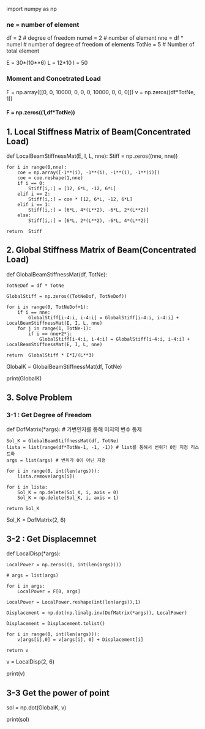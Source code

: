 import numpy as np

### ne = number of element

df = 2 # degree of freedom
numel = 2 # number of element
nne = df * numel # number of degree of freedom of elements
TotNe = 5 # Number of total element

E = 30*(10**6)
L = 12*10
I = 50

### Moment and Concetrated Load

F = np.array([[0, 0, 10000, 0, 0, 0, 10000, 0, 0, 0]])
v = np.zeros((df*TotNe, 1))

#### F = np.zeros((1,df*TotNe))

## 1. Local Stiffness Matrix of Beam(Concentrated Load)

def LocalBeamStiffnessMat(E, I, L, nne):
    Stiff = np.zeros((nne, nne))

    for i in range(0,nne):
        coe = np.array([-1**(i), -1**(i), -1**(i), -1**(i)])
        coe = coe.reshape(1,nne)
        if i == 0:
            Stiff[i,:] = [12, 6*L, -12, 6*L] 
        elif i == 2:
            Stiff[i,:] = coe * [12, 6*L, -12, 6*L] 
        elif i == 1:
            Stiff[i,:] = [6*L, 4*(L**2), -6*L, 2*(L**2)]
        else:
            Stiff[i,:] = [6*L, 2*(L**2), -6*L, 4*(L**2)]
            
    return  Stiff

## 2. Global Stiffness Matrix of Beam(Concentrated Load)

def GlobalBeamStiffnessMat(df, TotNe):
    
    TotNeDof = df * TotNe

    GlobalStiff = np.zeros((TotNeDof, TotNeDof))

    for i in range(0, TotNeDof+1):
        if i == nne:
            GlobalStiff[i-4:i, i-4:i] = GlobalStiff[i-4:i, i-4:i] + LocalBeamStiffnessMat(E, I, L, nne)
        for j in range(1, TotNe-1):
            if i == nne+2*j:
                GlobalStiff[i-4:i, i-4:i] = GlobalStiff[i-4:i, i-4:i] + LocalBeamStiffnessMat(E, I, L, nne)

    return  GlobalStiff * E*I/(L**3)

GlobalK = GlobalBeamStiffnessMat(df, TotNe)

print(GlobalK)

## 3. Solve Problem

### 3-1 : Get Degree of Freedom

def DofMatrix(*args):  # 가변인자를 통해 미지의 변수 통제

    Sol_K = GlobalBeamStiffnessMat(df, TotNe)
    lista = list(range(df*TotNe-1, -1, -1)) # list를 통해서 변위가 0인 지점 리스트화
    args = list(args) # 변위가 0이 아닌 지점

    for i in range(0, int(len(args))):
        lista.remove(args[i])

    for i in lista:
        Sol_K = np.delete(Sol_K, i, axis = 0)
        Sol_K = np.delete(Sol_K, i, axis = 1)

    return Sol_K

Sol_K = DofMatrix(2, 6)

## 3-2 : Get Displacemnet 

def LocalDisp(*args):

    LocalPower = np.zeros((1, int(len(args))))

    # args = list(args)

    for i in args:
        LocalPower = F[0, args]

    LocalPower = LocalPower.reshape(int(len(args)),1)

    Displacement = np.dot(np.linalg.inv(DofMatrix(*args)), LocalPower)

    Displacement = Displacement.tolist()

    for i in range(0, int(len(args))):
        v[args[i],0] = v[args[i], 0] + Displacement[i]
    
    return v

v = LocalDisp(2, 6)

print(v)

## 3-3 Get the power of point

sol = np.dot(GlobalK, v)

print(sol)


